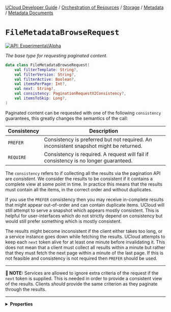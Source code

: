[UCloud Developer Guide](/docs/developer-guide/README.md) / [Orchestration of Resources](/docs/developer-guide/orchestration/README.md) / [Storage](/docs/developer-guide/orchestration/storage/README.md) / [Metadata](/docs/developer-guide/orchestration/storage/metadata/README.md) / [Metadata Documents](/docs/developer-guide/orchestration/storage/metadata/documents.md)

# `FileMetadataBrowseRequest`


[![API: Experimental/Alpha](https://img.shields.io/static/v1?label=API&message=Experimental/Alpha&color=orange&style=flat-square)](/docs/developer-guide/core/api-conventions.md)


_The base type for requesting paginated content._

```kotlin
data class FileMetadataBrowseRequest(
    val filterTemplate: String?,
    val filterVersion: String?,
    val filterActive: Boolean?,
    val itemsPerPage: Int?,
    val next: String?,
    val consistency: PaginationRequestV2Consistency?,
    val itemsToSkip: Long?,
)
```
Paginated content can be requested with one of the following `consistency` guarantees, this greatly changes the
semantics of the call:

| Consistency | Description |
|-------------|-------------|
| `PREFER` | Consistency is preferred but not required. An inconsistent snapshot might be returned. |
| `REQUIRE` | Consistency is required. A request will fail if consistency is no longer guaranteed. |

The `consistency` refers to if collecting all the results via the pagination API are _consistent_. We consider the
results to be consistent if it contains a complete view at some point in time. In practice this means that the results
must contain all the items, in the correct order and without duplicates.

If you use the `PREFER` consistency then you may receive in-complete results that might appear out-of-order and can
contain duplicate items. UCloud will still attempt to serve a snapshot which appears mostly consistent. This is helpful
for user-interfaces which do not strictly depend on consistency but would still prefer something which is mostly
consistent.

The results might become inconsistent if the client either takes too long, or a service instance goes down while
fetching the results. UCloud attempts to keep each `next` token alive for at least one minute before invalidating it.
This does not mean that a client must collect all results within a minute but rather that they must fetch the next page
within a minute of the last page. If this is not feasible and consistency is not required then `PREFER` should be used.

---

__📝 NOTE:__ Services are allowed to ignore extra criteria of the request if the `next` token is supplied. This is
needed in order to provide a consistent view of the results. Clients _should_ provide the same criterion as they
paginate through the results.

---

<details>
<summary>
<b>Properties</b>
</summary>

<details>
<summary>
<code>filterTemplate</code>: <code><code><a href='https://kotlinlang.org/api/latest/jvm/stdlib/kotlin/-string/'>String</a>?</code></code> Filters on the `templateId` attribute of metadata documents
</summary>





</details>

<details>
<summary>
<code>filterVersion</code>: <code><code><a href='https://kotlinlang.org/api/latest/jvm/stdlib/kotlin/-string/'>String</a>?</code></code> Filters on the `version` attribute of metadata documents.Requires `filterTemplate` to be specified`
</summary>





</details>

<details>
<summary>
<code>filterActive</code>: <code><code><a href='https://kotlinlang.org/api/latest/jvm/stdlib/kotlin/-boolean/'>Boolean</a>?</code></code> Determines if this should only fetch document which have status `not_required` or `approved`
</summary>





</details>

<details>
<summary>
<code>itemsPerPage</code>: <code><code><a href='https://kotlinlang.org/api/latest/jvm/stdlib/kotlin/-int/'>Int</a>?</code></code> Requested number of items per page. Supported values: 10, 25, 50, 100, 250.
</summary>





</details>

<details>
<summary>
<code>next</code>: <code><code><a href='https://kotlinlang.org/api/latest/jvm/stdlib/kotlin/-string/'>String</a>?</code></code> A token requesting the next page of items
</summary>





</details>

<details>
<summary>
<code>consistency</code>: <code><code><a href='/docs/reference/dk.sdu.cloud.PaginationRequestV2Consistency.md'>PaginationRequestV2Consistency</a>?</code></code> Controls the consistency guarantees provided by the backend
</summary>





</details>

<details>
<summary>
<code>itemsToSkip</code>: <code><code><a href='https://kotlinlang.org/api/latest/jvm/stdlib/kotlin/-long/'>Long</a>?</code></code> Items to skip ahead
</summary>





</details>



</details>


